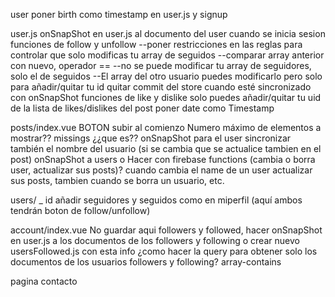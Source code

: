 user
  poner birth como timestamp en user.js y signup


user.js
  onSnapShot en user.js al documento del user cuando se inicia sesion
  funciones de follow y unfollow
      --poner restricciones en las reglas para controlar que solo modificas tu array de seguidos
      --comparar array anterior con nuevo, operador ==
      --no se puede modificar tu array de seguidores, solo el de seguidos
      --El array del otro usuario puedes modificarlo pero solo para añadir/quitar tu id
      quitar commit del store cuando esté sincronizado con onSnapShot
  funciones de like y dislike
      solo puedes añadir/quitar tu uid de la lista de likes/dislikes del post
  poner date como Timestamp


posts/index.vue
  BOTON subir al comienzo
  Numero máximo de elementos a mostrar??
  missings ¿¿que es??
  onSnapShot para el user
      sincronizar también el nombre del usuario (si se cambia que se actualice tambien en el post)
      onSnapShot a users o Hacer con firebase functions (cambia o borra user, actualizar sus posts)?
      cuando cambia el name de un user actualizar sus posts, tambien cuando se borra un usuario, etc.

users/ _ id
  añadir seguidores y seguidos como en miperfil (aquí ambos tendrán boton de follow/unfollow)


account/index.vue
  No guardar aqui followers y followed, hacer onSnapShot en user.js a los documentos de los followers y following
  o crear nuevo usersFollowed.js con esta info
  ¿como hacer la query para obtener solo los documentos de los usuarios followers y following? array-contains


pagina contacto
